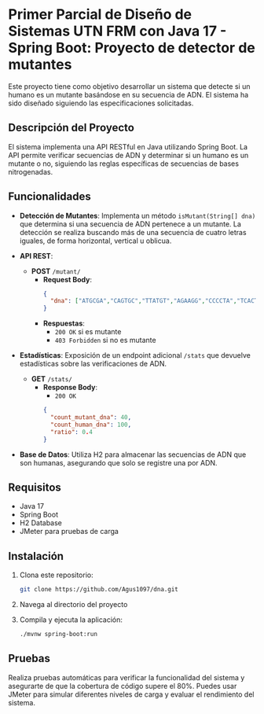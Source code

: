 # Primer Parcial de Diseño de Sistemas UTN FRM con Java 17 - Spring Boot: Proyecto de detector de mutantes

Este proyecto tiene como objetivo desarrollar un sistema que detecte si un humano es un mutante basándose en su secuencia de ADN. El sistema ha sido diseñado siguiendo las especificaciones solicitadas.

## Descripción del Proyecto

El sistema implementa una API RESTful en Java utilizando Spring Boot. La API permite verificar secuencias de ADN y determinar si un humano es un mutante o no, siguiendo las reglas específicas de secuencias de bases nitrogenadas.

## Funcionalidades

- **Detección de Mutantes**: Implementa un método `isMutant(String[] dna)` que determina si una secuencia de ADN pertenece a un mutante. La detección se realiza buscando más de una secuencia de cuatro letras iguales, de forma horizontal, vertical u oblicua.

- **API REST**: 
  - **POST** `/mutant/`
    - **Request Body**: 
      ```json
      {
        "dna": ["ATGCGA","CAGTGC","TTATGT","AGAAGG","CCCCTA","TCACTG"]
      }
      ```
    - **Respuestas**: 
      - `200 OK` si es mutante
      - `403 Forbidden` si no es mutante

- **Estadísticas**: Exposición de un endpoint adicional `/stats` que devuelve estadísticas sobre las verificaciones de ADN.
  - **GET** `/stats/`
    - **Response Body**: 
      - `200 OK`
      ```json
      {
        "count_mutant_dna": 40,
        "count_human_dna": 100,
        "ratio": 0.4
      }
      ```

- **Base de Datos**: Utiliza H2 para almacenar las secuencias de ADN que son humanas, asegurando que solo se registre una por ADN.

## Requisitos

- Java 17
- Spring Boot
- H2 Database
- JMeter para pruebas de carga

## Instalación

1. Clona este repositorio:
   ```bash
   git clone https://github.com/Agus1097/dna.git

2. Navega al directorio del proyecto

3. Compila y ejecuta la aplicación:
   ```bash
   ./mvnw spring-boot:run

## Pruebas

Realiza pruebas automáticas para verificar la funcionalidad del sistema y asegurarte de que la cobertura de código supere el 80%. Puedes usar JMeter para simular diferentes niveles de carga y evaluar el rendimiento del sistema.

